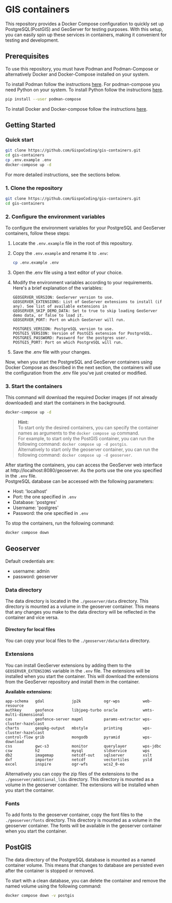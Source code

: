 # GIS containers

This repository provides a Docker Compose configuration to quickly set up PostgreSQL(PostGIS) and GeoServer for testing purposes. With this setup, you can easily spin up these services in containers, making it convenient for testing and development.

## Prerequisites

To use this repository, you must have Podman and Podman-Compose or alternatively Docker and Docker-Compose installed on your system.

To install Podman follow the instructions [here](https://podman.io/getting-started/installation).
For podman-compose you need Python on your system. To install Python follow the instructions [here](https://www.python.org/downloads/).
```bash
pip install --user podman-compose
```

To install Docker and Docker-compose follow the instructions [here](https://docs.docker.com/get-docker/).

## Getting Started

### Quick start
```bash
git clone https://github.com/GispoCoding/gis-containers.git
cd gis-containers
cp .env.example .env
docker-compose up -d
```

For more detailed instructions, see the sections below.

### 1. Clone the repository

```bash
git clone https://github.com/GispoCoding/gis-containers.git
cd gis-containers
```

### 2. Configure the environment variables
To configure the environment variables for your PostgreSQL and GeoServer containers, follow these steps:

1. Locate the `.env.example` file in the root of this repository.
4. Copy the `.env.example` and rename it to `.env`:

    ```bash
    cp .env.example .env
    ```

5. Open the .env file using a text editor of your choice.
6. Modify the environment variables according to your requirements.  
Here's a brief explanation of the variables:

    ```
    GEOSERVER_VERSION: GeoServer version to use.
    GEOSERVER_EXTENSIONS: List of GeoServer extensions to install (if any). See list of available extensions in 
    GEOSERVER_SKIP_DEMO_DATA: Set to true to skip loading GeoServer demo data, or false to load it.
    GEOSERVER_PORT: Port on which GeoServer will run.

    POSTGRES_VERSION: PostgreSQL version to use.
    POSTGIS_VERSION: Version of PostGIS extension for PostgreSQL.
    POSTGRES_PASSWORD: Password for the postgres user.
    POSTGIS_PORT: Port on which PostgreSQL will run.
    ```

7. Save the .env file with your changes.

Now, when you start the PostgreSQL and GeoServer containers using Docker Compose as described in the next section, the containers will use the configuration from the .env file you've just created or modified.


### 3. Start the containers

This command will download the required Docker images (if not already downloaded) and start the containers in the background.
```bash
docker-compose up -d
```

>**Hint:**  
>To start only the desired containers, you can specify the container names as arguments to the `docker compose up` command.  
For example, to start only the PostGIS container, you can run the following command: `docker compose up -d postgis`.  
Alternatively to start only the geoserver container, you can run the following command: `docker compose up -d geoserver`.

After starting the containers, you can access the GeoServer web interface at http://localhost:8080/geoserver. As the ports use the one you specified in the `.env` file.  
PostgreSQL database can be accessed with the following parameters:
- Host: 'localhost'
- Port: the one specified in `.env`
- Database: 'postgres'
- Username: 'postgres'
- Password: the one specified in `.env`


To stop the containers, run the following command:
```bash
docker compose down
```

## Geoserver

Default credentials are:
- username: admin
- password: geoserver

### Data directory

The data directory is located in the `./geoserver/data` directory. This directory is mounted as a volume in the geoserver container. This means that any changes you make to the data directory will be reflected in the container and vice versa.

#### Directory for local files
You can copy your local files to the `./geoserver/data/data` directory.

### Extensions

You can install GeoServer extensions by adding them to the `GEOSERVER_EXTENSIONS` variable in the `.env` file. The extensions will be installed when you start the container. This will download the extensions from the GeoServer repository and install them in the container.

**Available extensions:**
```
app-schema   gdal            jp2k          ogr-wps          web-resource
authkey      geofence        libjpeg-turbo oracle           wmts-multi-dimensional
cas          geofence-server mapml         params-extractor wps-cluster-hazelcast
charts       geopkg-output   mbstyle       printing         wps-cluster-hazelcast
control-flow grib            mongodb       pyramid          wps-download
css          gwc-s3          monitor       querylayer       wps-jdbc
csw          h2              mysql         sldservice       wps
db2          imagemap        netcdf-out    sqlserver        xslt
dxf          importer        netcdf        vectortiles      ysld
excel        inspire         ogr-wfs       wcs2_0-eo
```

Alternatively you can copy the zip files of the extensions to the `./geoserver/additional_libs` directory. This directory is mounted as a volume in the geoserver container. The extensions will be installed when you start the container.

### Fonts
To add fonts to the geoserver container, copy the font files to the `./geoserver/fonts` directory. This directory is mounted as a volume in the geoserver container. The fonts will be available in the geoserver container when you start the container.

## PostGIS

The data directory of the PostgreSQL database is mounted as a named container volume. This means that changes to database are persisted even after the container is stopped or removed.

To start with a clean database, you can delete the container and remove the named volume using the following command:
```bash
docker compose down -v postgis
```
